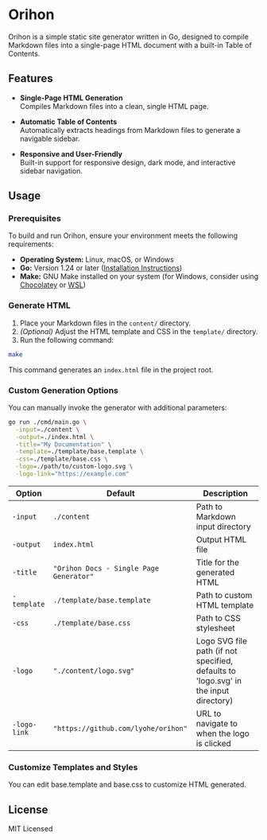 # Orihon

Orihon is a simple static site generator written in Go, designed to compile Markdown files into a single-page HTML document with a built-in Table of Contents.

## Features

- **Single-Page HTML Generation**  
  Compiles Markdown files into a clean, single HTML page.

- **Automatic Table of Contents**  
  Automatically extracts headings from Markdown files to generate a navigable sidebar.

- **Responsive and User-Friendly**  
  Built-in support for responsive design, dark mode, and interactive sidebar navigation.

## Usage

### Prerequisites

To build and run Orihon, ensure your environment meets the following requirements:

- **Operating System:** Linux, macOS, or Windows
- **Go:** Version 1.24 or later ([Installation Instructions](https://go.dev/doc/install))
- **Make:** GNU Make installed on your system (for Windows, consider using [Chocolatey](https://chocolatey.org/install) or [WSL](https://learn.microsoft.com/windows/wsl/install))

### Generate HTML

1. Place your Markdown files in the `content/` directory.
2. _(Optional)_ Adjust the HTML template and CSS in the `template/` directory.
3. Run the following command:

```bash
make
```

This command generates an `index.html` file in the project root.

### Custom Generation Options

You can manually invoke the generator with additional parameters:

```sh
go run ./cmd/main.go \
  -input=./content \
  -output=./index.html \
  -title="My Documentation" \
  -template=./template/base.template \
  -css=./template/base.css \
  -logo=./path/to/custom-logo.svg \
  -logo-link="https://example.com"
```

| Option       | Default                                 | Description                                                                          |
| ------------ | --------------------------------------- | ------------------------------------------------------------------------------------ |
| `-input`     | `./content`                             | Path to Markdown input directory                                                     |
| `-output`    | `index.html`                            | Output HTML file                                                                     |
| `-title`     | `"Orihon Docs - Single Page Generator"` | Title for the generated HTML                                                         |
| `-template`  | `./template/base.template`              | Path to custom HTML template                                                         |
| `-css`       | `./template/base.css`                   | Path to CSS stylesheet                                                               |
| `-logo`      | `"./content/logo.svg"`                  | Logo SVG file path (if not specified, defaults to 'logo.svg' in the input directory) |
| `-logo-link` | `"https://github.com/lyohe/orihon"`     | URL to navigate to when the logo is clicked                                          |

### Customize Templates and Styles

You can edit base.template and base.css to customize HTML generated.

## License

MIT Licensed
